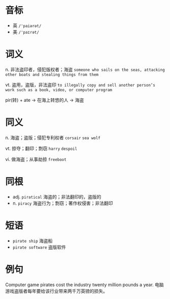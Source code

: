 # 音标

- 英 `/'paiərət/`
- 美 `/'paɪrət/`

# 词义

n. 非法盗印者，侵犯版权者；海盗
`someone who sails on the seas, attacking other boats and stealing things from them`

vt. 盗用，盗版，非法盗印
`to illegally copy and sell another person’s work such as a book, video, or computer program`



pir(转) + ate → 在海上转悠的人 → 海盗

# 同义

n. 海盗；盗版；侵犯专利权者
`corsair` `sea wolf`

vt. 掠夺；翻印；剽窃
`harry` `despoil`

vi. 做海盗；从事劫掠
`freeboot`

# 同根

- adj. `piratical` 海盗的；非法翻印的，盗版的
- n. `piracy` 海盗行为；剽窃；著作权侵害；非法翻印

# 短语

- `pirate ship` 海盗船
- `pirate software` 盗版软件

# 例句

Computer game pirates cost the industry twenty million pounds a year.
电脑游戏盗版者每年要给该行业带来两千万英镑的损失。


